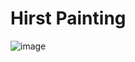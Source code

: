 # Hirst Painting

![image](https://github.com/user-attachments/assets/7ea7d5c3-d213-4b7d-aa21-1883a01b510d)
